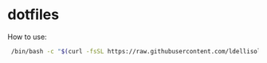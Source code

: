 # dotfiles

How to use:

```bash
 /bin/bash -c "$(curl -fsSL https://raw.githubusercontent.com/ldellisola/dotfiles/main/setup.sh)"
```
